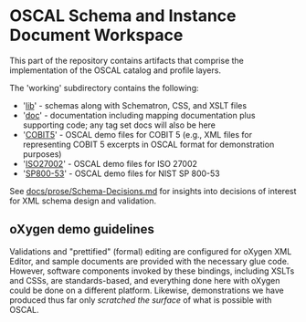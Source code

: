 # OSCAL Schema and Instance Document Workspace

This part of the repository contains artifacts that comprise the implementation of the OSCAL catalog and profile layers.

The 'working' subdirectory contains the following:

 * '[lib](lib)' - schemas along with Schematron, CSS, and XSLT files
 * '[doc](doc)' - documentation including mapping documentation plus supporting code; any tag set docs will also be here
 * '[COBIT5](COBIT5)' - OSCAL demo files for COBIT 5 (e.g., XML files for representing COBIT 5 excerpts in OSCAL format for demonstration purposes)
 * '[ISO27002](ISO27002)' - OSCAL demo files for ISO 27002
 * '[SP800-53](SP800-53)' - OSCAL demo files for NIST SP 800-53

See [docs/prose/Schema-Decisions.md](docs/prose/Schema-Decisions.md) for insights into decisions of interest for XML schema design and validation.

## oXygen demo guidelines

Validations and "prettified" (formal) editing are configured for oXygen XML Editor, and sample documents are provided with the necessary glue code. However, software components invoked by these bindings, including XSLTs and CSSs, are standards-based, and everything done here with oXygen could be done on a different platform. Likewise, demonstrations we have produced thus far only *scratched the surface* of what is possible with OSCAL.

